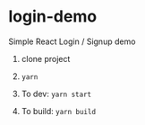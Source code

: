 # login-demo
Simple React Login / Signup demo

1. clone project

2. ```yarn``` 

3. To dev: ```yarn start```

4. To build: ```yarn build```